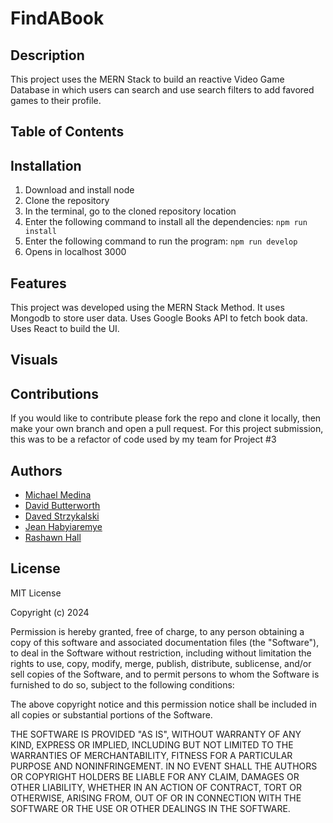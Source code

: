 # FindABook

## Description

This project uses the MERN Stack to build an reactive Video Game Database in which users can search and use search filters to add favored games to their profile. <!--they like when you add a link to the deployed site here -->

## Table of Contents

## Installation

1. Download and install node
2. Clone the repository
3. In the terminal, go to the cloned repository location
4. Enter the following command to install all the dependencies: `npm run install`
5. Enter the following command to run the program: `npm run develop`
6. Opens in localhost 3000

## Features

This project was developed using the MERN Stack Method.
It uses Mongodb to store user data.
Uses Google Books API to fetch book data.
Uses React to build the UI.

## Visuals




## Contributions
If you would like to contribute please fork the repo and clone it locally, then make your own branch and open a pull request.
For this project submission, this was to be a refactor of code used by my team for Project #3

## Authors

- [Michael Medina](https://github.com/mikematics22800)
- [David Butterworth](https://github.com/AeroRider66)
- [Daved Strzykalski](https://github.com/dstrzykalski)
- [Jean Habyiaremye](https://github.com/jahdona)
- [Rashawn Hall](https://github.com/TheR16H)

## License

MIT License

Copyright (c) 2024

Permission is hereby granted, free of charge, to any person obtaining a copy
of this software and associated documentation files (the "Software"), to deal
in the Software without restriction, including without limitation the rights
to use, copy, modify, merge, publish, distribute, sublicense, and/or sell
copies of the Software, and to permit persons to whom the Software is
furnished to do so, subject to the following conditions:

The above copyright notice and this permission notice shall be included in all
copies or substantial portions of the Software.

THE SOFTWARE IS PROVIDED "AS IS", WITHOUT WARRANTY OF ANY KIND, EXPRESS OR
IMPLIED, INCLUDING BUT NOT LIMITED TO THE WARRANTIES OF MERCHANTABILITY,
FITNESS FOR A PARTICULAR PURPOSE AND NONINFRINGEMENT. IN NO EVENT SHALL THE
AUTHORS OR COPYRIGHT HOLDERS BE LIABLE FOR ANY CLAIM, DAMAGES OR OTHER
LIABILITY, WHETHER IN AN ACTION OF CONTRACT, TORT OR OTHERWISE, ARISING FROM,
OUT OF OR IN CONNECTION WITH THE SOFTWARE OR THE USE OR OTHER DEALINGS IN THE
SOFTWARE.
